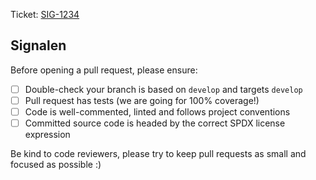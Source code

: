 Ticket: [SIG-1234](https://datapunt.atlassian.net/browse/SIG-1234)

## Signalen

Before opening a pull request, please ensure:

- [ ] Double-check your branch is based on `develop` and targets `develop`
- [ ] Pull request has tests (we are going for 100% coverage!)
- [ ] Code is well-commented, linted and follows project conventions
- [ ] Committed source code is headed by the correct SPDX license expression

Be kind to code reviewers, please try to keep pull requests as small and focused as possible :)
